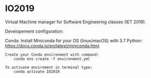 # IO2019
Virtual Machine manager for Software Engineering classes (IET 2019).


Developement configuration:

Conda:
    Install Miniconda for your OS (linux/macOS) with 3.7 Python:
        https://docs.conda.io/en/latest/miniconda.html

    Create your Conda environment with command:
        conda env create -f environment.yml

    To activate enviroment in terminal type:
        conda activate IO2019